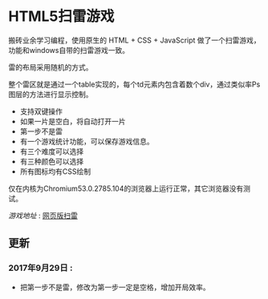 # HTML5扫雷游戏

搬砖业余学习编程，使用原生的 HTML + CSS + JavaScript 做了一个扫雷游戏，功能和windows自带的扫雷游戏一致。

雷的布局采用随机的方式。

整个雷区就是通过一个table实现的，每个td元素内包含着数个div，通过类似率Ps图层的方法进行显示控制。

* 支持双键操作
* 如果一片是空白，将自动打开一片
* 第一步不是雷
* 有一个游戏统计功能，可以保存游戏信息。
* 有三个难度可以选择
* 有三种颜色可以选择
* 所有图标均有CSS绘制

仅在内核为Chromium53.0.2785.104的浏览器上运行正常，其它浏览器没有测试。

*游戏地址* : [网页版扫雷](https://zhangxiaoleiwk.gitee.io/saolei.html)

## 更新

### 2017年9月29日 :

* 把第一步不是雷，修改为第一步一定是空格，增加开局效率。





